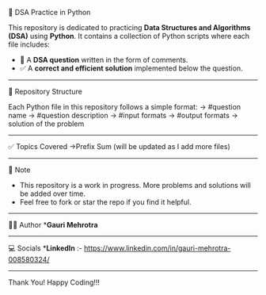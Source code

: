 🐍 DSA Practice in Python

This repository is dedicated to practicing **Data Structures and Algorithms (DSA)** using **Python**. It contains a collection of Python scripts where each file includes:

- 📌 A **DSA question** written in the form of comments.
- ✅ A **correct and efficient solution** implemented below the question.

---

📂 Repository Structure

Each Python file in this repository follows a simple format:
-> #question name 
-> #question description 
-> #input formats
-> #output formats
-> solution of the problem

---

✅ Topics Covered
->Prefix Sum 
(will be updated as I add more files)

---

📌 Note
* This repository is a work in progress. More problems and solutions will be added over time.
* Feel free to fork or star the repo if you find it helpful.

---

👩‍💻 Author
***Gauri Mehrotra**

---

💻 Socials 
***LinkedIn** :- https://www.linkedin.com/in/gauri-mehrotra-008580324/

---

Thank You! Happy Coding!!!